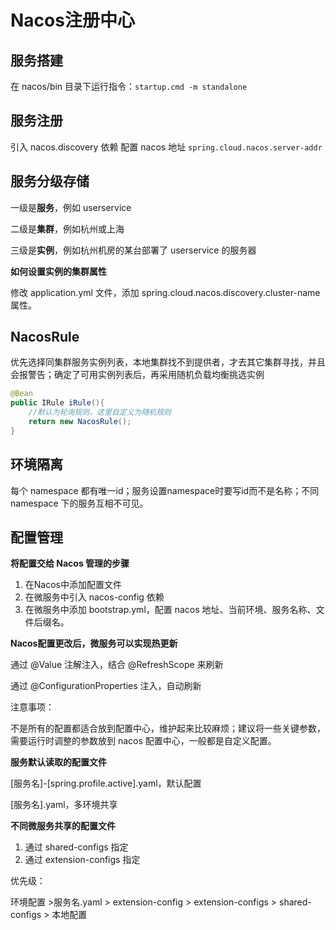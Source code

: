 # Nacos注册中心

## 服务搭建

在 nacos/bin 目录下运行指令：`startup.cmd -m standalone`

## 服务注册

引入 nacos.discovery 依赖
配置 nacos 地址 `spring.cloud.nacos.server-addr`

## 服务分级存储

一级是**服务**，例如 userservice

二级是**集群**，例如杭州或上海

三级是**实例**，例如杭州机房的某台部署了 userservice 的服务器

**如何设置实例的集群属性**

修改 application.yml 文件，添加 spring.cloud.nacos.discovery.cluster-name 属性。

## NacosRule

优先选择同集群服务实例列表，本地集群找不到提供者，才去其它集群寻找，并且会报警告；确定了可用实例列表后，再采用随机负载均衡挑选实例

```java
@Bean
public IRule iRule(){
    //默认为轮询规则，这里自定义为随机规则
    return new NacosRule();
}
```

## 环境隔离

每个 namespace 都有唯一id；服务设置namespace时要写id而不是名称；不同 namespace 下的服务互相不可见。

## 配置管理

**将配置交给 Nacos 管理的步骤**

1. 在Nacos中添加配置文件
2. 在微服务中引入 nacos-config 依赖
3. 在微服务中添加 bootstrap.yml，配置 nacos 地址、当前环境、服务名称、文件后缀名。

**Nacos配置更改后，微服务可以实现热更新**

通过 @Value 注解注入，结合 @RefreshScope 来刷新

通过 @ConfigurationProperties 注入，自动刷新

注意事项：

不是所有的配置都适合放到配置中心，维护起来比较麻烦；建议将一些关键参数，需要运行时调整的参数放到 nacos 配置中心，一般都是自定义配置。

**服务默认读取的配置文件**

[服务名]-[spring.profile.active].yaml，默认配置

[服务名].yaml，多环境共享

**不同微服务共享的配置文件**

1. 通过 shared-configs 指定
2. 通过 extension-configs 指定

优先级：

环境配置 >服务名.yaml > extension-config > extension-configs > shared-configs > 本地配置


